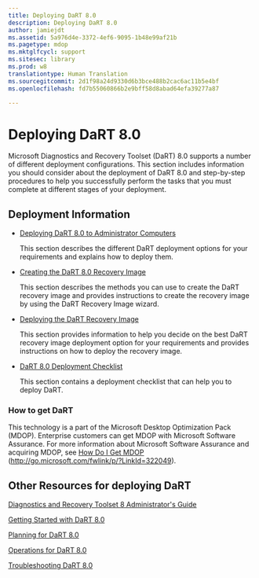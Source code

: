 ```yaml
---
title: Deploying DaRT 8.0
description: Deploying DaRT 8.0
author: jamiejdt
ms.assetid: 5a976d4e-3372-4ef6-9095-1b48e99af21b
ms.pagetype: mdop
ms.mktglfcycl: support
ms.sitesec: library
ms.prod: w8
translationtype: Human Translation
ms.sourcegitcommit: 2d1f98a24d9330d6b3bce488b2cac6ac11b5e4bf
ms.openlocfilehash: fd7b55060866b2e9bff58d8abad64efa39277a87

---
```



# Deploying DaRT 8.0


Microsoft Diagnostics and Recovery Toolset (DaRT) 8.0 supports a number of different deployment configurations. This section includes information you should consider about the deployment of DaRT 8.0 and step-by-step procedures to help you successfully perform the tasks that you must complete at different stages of your deployment.

## Deployment Information


-   [Deploying DaRT 8.0 to Administrator Computers](deploying-dart-80-to-administrator-computers-dart-8.md)

    This section describes the different DaRT deployment options for your requirements and explains how to deploy them.

-   [Creating the DaRT 8.0 Recovery Image](creating-the-dart-80-recovery-image-dart-8.md)

    This section describes the methods you can use to create the DaRT recovery image and provides instructions to create the recovery image by using the DaRT Recovery Image wizard.

-   [Deploying the DaRT Recovery Image](deploying-the-dart-recovery-image-dart-8.md)

    This section provides information to help you decide on the best DaRT recovery image deployment option for your requirements and provides instructions on how to deploy the recovery image.

-   [DaRT 8.0 Deployment Checklist](dart-80-deployment-checklist-dart-8.md)

    This section contains a deployment checklist that can help you to deploy DaRT.

### How to get DaRT

This technology is a part of the Microsoft Desktop Optimization Pack (MDOP). Enterprise customers can get MDOP with Microsoft Software Assurance. For more information about Microsoft Software Assurance and acquiring MDOP, see [How Do I Get MDOP](http://go.microsoft.com/fwlink/p/?LinkId=322049) (http://go.microsoft.com/fwlink/p/?LinkId=322049).

## Other Resources for deploying DaRT


[Diagnostics and Recovery Toolset 8 Administrator's Guide](index.md)

[Getting Started with DaRT 8.0](getting-started-with-dart-80-dart-8.md)

[Planning for DaRT 8.0](planning-for-dart-80-dart-8.md)

[Operations for DaRT 8.0](operations-for-dart-80-dart-8.md)

[Troubleshooting DaRT 8.0](troubleshooting-dart-80-dart-8.md)

 

 








<!--HONumber=Jun16_HO4-->


